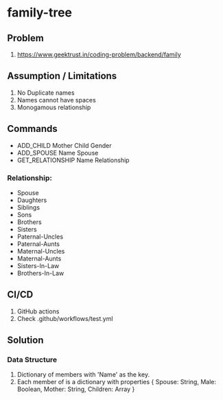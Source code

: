 # family-tree

## Problem
1. https://www.geektrust.in/coding-problem/backend/family

## Assumption / Limitations
1. No Duplicate names
2. Names cannot have spaces
3. Monogamous relationship

## Commands
* ADD_CHILD Mother Child Gender 
* ADD_SPOUSE Name Spouse
* GET_RELATIONSHIP Name Relationship

### Relationship:
- Spouse
- Daughters
- Siblings
- Sons
- Brothers
- Sisters
- Paternal-Uncles
- Paternal-Aunts
- Maternal-Uncles
- Maternal-Aunts
- Sisters-In-Law
- Brothers-In-Law

## CI/CD
1. GitHub actions
2. Check .github/workflows/test.yml

## Solution

### Data Structure
1. Dictionary of members with 'Name' as the key.
2. Each member of is a dictionary with properties { Spouse: String, Male: Boolean, Mother: String, Children: Array }
